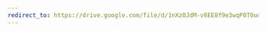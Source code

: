 ```yaml
---
redirect_to: https://drive.google.com/file/d/1nXz0JdM-v8EE8f9e3wqP0T0udZecRllE/view?usp=drivesdk
---
```

